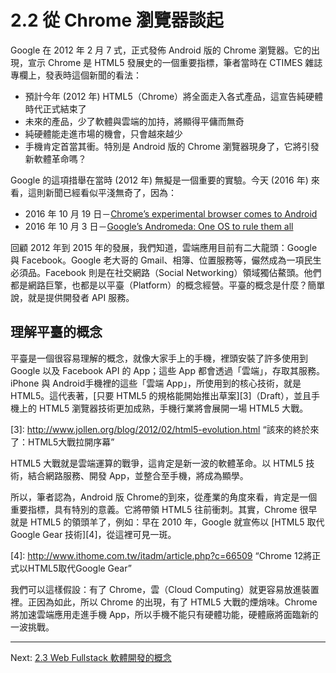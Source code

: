 # 2.2 從 Chrome 瀏覽器談起

Google 在 2012 年 2 月 7 式，正式發佈 Android 版的 Chrome 瀏覽器。它的出現，宣示 Chrome 是 HTML5 發展史的一個重要指標，筆者當時在 CTIMES 雜誌專欄上，發表時這個新聞的看法：

* 預計今年 (2012 年) HTML5（Chrome）將全面走入各式產品，這宣告純硬體時代正式結束了
* 未來的產品，少了軟體與雲端的加持，將顯得平傭而無奇
* 純硬體能走進市場的機會，只會越來越少
* 手機肯定首當其衝。特別是 Android 版的 Chrome 瀏覽器現身了，它將引發新軟體革命嗎？

Google 的這項措舉在當時 (2012 年) 無擬是一個重要的實驗。今天 (2016 年) 來看，這則新聞已經看似平淺無奇了，因為：

* 2016 年 10 月 19 日－[Chrome’s experimental browser comes to Android](https://www.engadget.com/2016/10/19/chrome-canary-for-android/)
* 2016 年 10 月 3 日－[Google’s Andromeda: One OS to rule them all](http://www.recode.net/2016/10/3/13149670/google-new-os-andromeda-operating-system-chrome-android)

回顧 2012 年到 2015 年的發展，我們知道，雲端應用目前有二大龍頭：Google 與 Facebook。Google 老大哥的 Gmail、相簿、位置服務等，儼然成為一項民生必須品。Facebook 則是在社交網路（Social Networking）領域獨佔鰲頭。他們都是網路巨擎，也都是以平臺（Platform）的概念經營。平臺的概念是什麼？簡單說，就是提供開發者 API 服務。

## 理解平臺的概念

平臺是一個很容易理解的概念，就像大家手上的手機，裡頭安裝了許多使用到 Google 以及 Facebook API 的 App；這些 App 都會透過「雲端」，存取其服務。iPhone 與 Android手機裡的這些「雲端 App」，所使用到的核心技術，就是 HTML5。這代表著，[只要 HTML5 的規格能開始推出草案][3]（Draft），並且手機上的 HTML5 瀏覽器技術更加成熟，手機行業將會展開一場 HTML5 大戰。

[3]: http://www.jollen.org/blog/2012/02/html5-evolution.html “該來的終於來了：HTML5大戰拉開序幕”

HTML5 大戰就是雲端運算的戰爭，這肯定是新一波的軟體革命。以 HTML5 技術，結合網路服務、開發 App，並整合至手機，將成為顯學。

所以，筆者認為，Android 版 Chrome的到來，從產業的角度來看，肯定是一個重要指標，具有特別的意義。它將帶領 HTML5 往前衝刺。其實，Chrome 很早就是 HTML5 的領頭羊了，例如：早在 2010 年，Google 就宣佈以 [HTML5 取代 Google Gear 技術][4]，從這裡可見一斑。

[4]: http://www.ithome.com.tw/itadm/article.php?c=66509 “Chrome 12將正式以HTML5取代Google Gear”

我們可以這樣假設：有了 Chrome，雲（Cloud Computing）就更容易放進裝置裡。正因為如此，所以 Chrome 的出現，有了 HTML5 大戰的煙焇味。Chrome 將加速雲端應用走進手機 App，所以手機不能只有硬體功能，硬體廠將面臨新的一波挑戰。

---

Next: [2.3 Web Fullstack 軟體開發的概念](3-fullstack.md)

